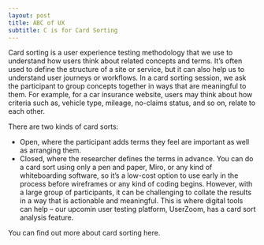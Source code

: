```yaml
---
layout: post
title: ABC of UX
subtitle: C is for Card Sorting 
---
```

Card sorting is a user experience testing methodology that we use to understand how users think about related concepts and terms. It’s often used to define the structure of a site or service, but it can also help us to understand user journeys or workflows. 
In a card sorting session, we ask the participant to group concepts together in ways that are meaningful to them. For example, for a car insurance website, users may think about how criteria such as, vehicle type, mileage, no-claims status, and so on, relate to each other. 

There are two kinds of card sorts:
- Open, where the participant adds terms they feel are important as well as arranging them. 
- Closed, where the researcher defines the terms in advance. 
You can do a card sort using only a pen and paper, Miro, or any kind of whiteboarding software, so it’s a low-cost option to use early in the process before wireframes or any kind of coding begins. However, with a large group of participants, it can be challenging to collate the results in a way that is actionable and meaningful.  This is where digital tools can help – our upcomin user testing platform, UserZoom, has a card sort analysis feature. 

You can find out more about card sorting here.
